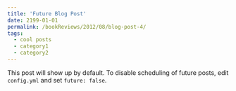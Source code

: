 ```yaml
---
title: 'Future Blog Post'
date: 2199-01-01
permalink: /bookReviews/2012/08/blog-post-4/
tags:
  - cool posts
  - category1
  - category2
---
```


This post will show up by default. To disable scheduling of future posts, edit `config.yml` and set `future: false`. 
